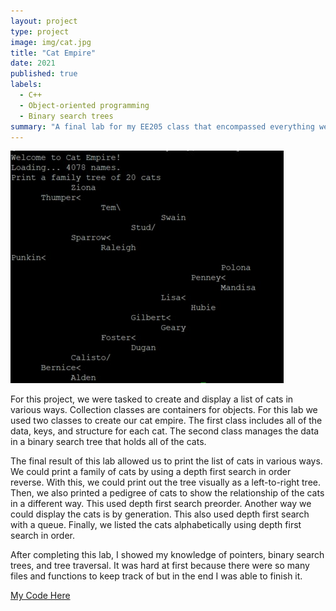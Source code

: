 ```yaml
---
layout: project
type: project
image: img/cat.jpg
title: "Cat Empire"
date: 2021
published: true
labels:
  - C++
  - Object-oriented programming
  - Binary search trees
summary: "A final lab for my EE205 class that encompassed everything we learned about pointers, binary search trees, and tree traversal."
---
```

<img class="img-fluid" src="../img/catempire.jpg">

For this project, we were tasked to create and display a list of cats in various ways.  Collection classes are containers for objects.  For this lab we used two classes to create our cat empire.  The first class includes all of the data, keys, and structure for each cat.  The second class manages the data in a binary search tree that holds all of the cats.

The final result of this lab allowed us to print the list of cats in various ways.  We could print a family of cats by using a depth first search in order reverse.  With this, we could print out the tree visually as a left-to-right tree.  Then, we also printed a pedigree of cats to show the relationship of the cats in a different way.  This used depth first search preorder.  Another way we could display the cats is by generation.  This also used depth first search with a queue.  Finally, we listed the cats alphabetically using depth first search in order.

After completing this lab, I showed my knowledge of pointers, binary search trees, and tree traversal.  It was hard at first because there were so many files and functions to keep track of but in the end I was able to finish it.

[My Code Here](https://gitlab.com/bmhm/ee205-lab09-cat-empire)
